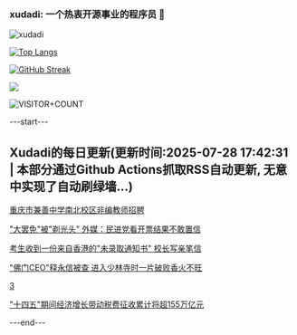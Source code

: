 ### xudadi: 一个热衷开源事业的程序员 👋

![xudadi](https://github-readme-stats-git-masterorgs-github-readme-stats-team.vercel.app/api?username=xudadi)

[![Top Langs](https://github-readme-stats.vercel.app/api/top-langs/?username=xudadi)](https://github.com/anuraghazra/github-readme-stats)

[![GitHub Streak](https://streak-stats.demolab.com?user=xudadi&locale=zh_Hans)](https://git.io/streak-stats)

![](https://raw.githubusercontent.com/xudadi/xudadi/main/assets/github-contribution-grid-snake.svg)

![VISITOR+COUNT](https://komarev.com/ghpvc/?username=xudadi&label=VISITOR+COUNT)


---start---

## Xudadi的每日更新(更新时间:2025-07-28 17:42:31 | 本部分通过Github Actions抓取RSS自动更新, 无意中实现了自动刷绿墙...)

[重庆市兼善中学南北校区非编教师招聘](https://www.gongkaoleida.com/article/2534529)

["大罢免"被"剃光头" 外媒：民进党看开票结果不敢置信](https://m.163.com/news/article/K5HSIBQM05504DPG.html)

[考生收到一份来自香港的"未录取通知书" 校长写亲笔信](https://m.163.com/news/article/K5HUR1SQ053469LG.html)

["佛门CEO"释永信被查 进入少林寺时一片破败香火不旺](https://m.163.com/news/article/K5HR3I3C0519DDQ2.html)

[3](https://m.163.com/touch/news/sub/domestic)

["十四五"期间经济增长带动税费征收累计将超155万亿元](https://m.163.com/news/article/K5I0PS6N05346RC6.html)

---end---
